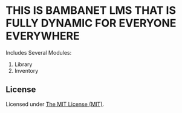 THIS IS BAMBANET LMS THAT IS FULLY DYNAMIC FOR EVERYONE EVERYWHERE
==================================================================

Includes Several Modules: 
  1. Library
  2. Inventory


License
------------
Licensed under [The MIT License (MIT)](LICENSE).
